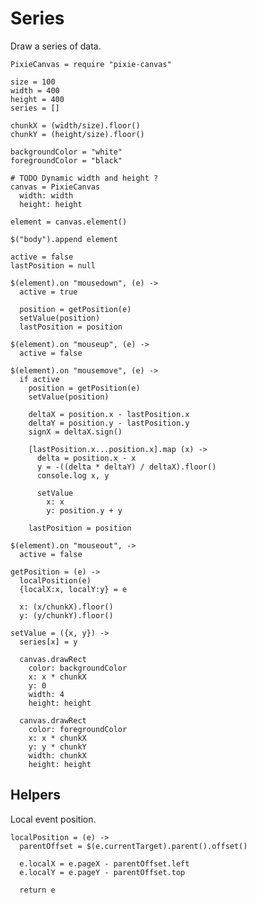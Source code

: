 Series
======

Draw a series of data.

    PixieCanvas = require "pixie-canvas"

    size = 100
    width = 400
    height = 400
    series = []

    chunkX = (width/size).floor()
    chunkY = (height/size).floor()

    backgroundColor = "white"
    foregroundColor = "black"

    # TODO Dynamic width and height ?
    canvas = PixieCanvas
      width: width
      height: height

    element = canvas.element()

    $("body").append element

    active = false
    lastPosition = null

    $(element).on "mousedown", (e) ->
      active = true

      position = getPosition(e)
      setValue(position)
      lastPosition = position

    $(element).on "mouseup", (e) ->
      active = false

    $(element).on "mousemove", (e) ->
      if active
        position = getPosition(e)
        setValue(position)

        deltaX = position.x - lastPosition.x
        deltaY = position.y - lastPosition.y
        signX = deltaX.sign()

        [lastPosition.x...position.x].map (x) ->
          delta = position.x - x
          y = -((delta * deltaY) / deltaX).floor()
          console.log x, y

          setValue
            x: x
            y: position.y + y
        
        lastPosition = position

    $(element).on "mouseout", ->
      active = false

    getPosition = (e) ->
      localPosition(e)
      {localX:x, localY:y} = e

      x: (x/chunkX).floor()
      y: (y/chunkY).floor()

    setValue = ({x, y}) ->
      series[x] = y

      canvas.drawRect
        color: backgroundColor
        x: x * chunkX
        y: 0
        width: 4
        height: height

      canvas.drawRect
        color: foregroundColor
        x: x * chunkX
        y: y * chunkY
        width: chunkX
        height: height

Helpers
-------

Local event position.

    localPosition = (e) ->
      parentOffset = $(e.currentTarget).parent().offset()

      e.localX = e.pageX - parentOffset.left
      e.localY = e.pageY - parentOffset.top

      return e
